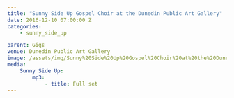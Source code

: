```yaml
---
title: "Sunny Side Up Gospel Choir at the Dunedin Public Art Gallery"
date: 2016-12-10 07:00:00 Z
categories:
    - sunny_side_up

parent: Gigs
venue: Dunedin Public Art Gallery
image: /assets/img/Sunny%20Side%20Up%20Gospel%20Choir%20at%20the%20Dunedin%20Public%20Art%20Gallery/cover.jpg
media:
    Sunny Side Up:
        mp3:
            - title: Full set
---
```


